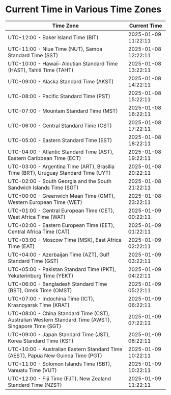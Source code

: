# Current Time in Various Time Zones

| Time Zone | Current Time |
|-----------|--------------|
| UTC-12:00 - Baker Island Time (BIT) | 2025-01-09 11:22:11 |
| UTC-11:00 - Niue Time (NUT), Samoa Standard Time (SST) | 2025-01-08 12:22:11 |
| UTC-10:00 - Hawaii-Aleutian Standard Time (HAST), Tahiti Time (TAHT) | 2025-01-08 13:22:11 |
| UTC-09:00 - Alaska Standard Time (AKST) | 2025-01-08 14:22:11 |
| UTC-08:00 - Pacific Standard Time (PST) | 2025-01-08 15:22:11 |
| UTC-07:00 - Mountain Standard Time (MST) | 2025-01-08 16:22:11 |
| UTC-06:00 - Central Standard Time (CST) | 2025-01-08 17:22:11 |
| UTC-05:00 - Eastern Standard Time (EST) | 2025-01-08 18:22:11 |
| UTC-04:00 - Atlantic Standard Time (AST), Eastern Caribbean Time (ECT) | 2025-01-08 19:22:11 |
| UTC-03:00 - Argentina Time (ART), Brasília Time (BRT), Uruguay Standard Time (UYT) | 2025-01-08 20:22:11 |
| UTC-02:00 - South Georgia and the South Sandwich Islands Time (SGT) | 2025-01-08 21:22:11 |
| UTC±00:00 - Greenwich Mean Time (GMT), Western European Time (WET) | 2025-01-08 23:22:11 |
| UTC+01:00 - Central European Time (CET), West Africa Time (WAT) | 2025-01-09 00:22:11 |
| UTC+02:00 - Eastern European Time (EET), Central Africa Time (CAT) | 2025-01-09 01:22:11 |
| UTC+03:00 - Moscow Time (MSK), East Africa Time (EAT) | 2025-01-09 02:22:11 |
| UTC+04:00 - Azerbaijan Time (AZT), Gulf Standard Time (GST) | 2025-01-09 03:22:11 |
| UTC+05:00 - Pakistan Standard Time (PKT), Yekaterinburg Time (YEKT) | 2025-01-09 04:22:11 |
| UTC+06:00 - Bangladesh Standard Time (BST), Omsk Time (OMST) | 2025-01-09 05:22:11 |
| UTC+07:00 - Indochina Time (ICT), Krasnoyarsk Time (KRAT) | 2025-01-09 06:22:11 |
| UTC+08:00 - China Standard Time (CST), Australian Western Standard Time (AWST), Singapore Time (SGT) | 2025-01-09 07:22:11 |
| UTC+09:00 - Japan Standard Time (JST), Korea Standard Time (KST) | 2025-01-09 08:22:11 |
| UTC+10:00 - Australian Eastern Standard Time (AEST), Papua New Guinea Time (PGT) | 2025-01-09 10:22:11 |
| UTC+11:00 - Solomon Islands Time (SBT), Vanuatu Time (VUT) | 2025-01-09 10:22:11 |
| UTC+12:00 - Fiji Time (FJT), New Zealand Standard Time (NZST) | 2025-01-09 11:22:11 |
